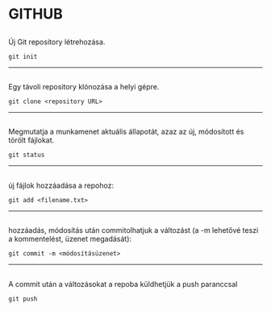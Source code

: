 # GITHUB

##
Új Git repository létrehozása.

`git init`

---

##
Egy távoli repository klónozása a helyi gépre.

`git clone <repository URL>`

---

##
Megmutatja a munkamenet aktuális állapotát, azaz az új, módosított és törölt fájlokat.

`git status`

---

##
új fájlok hozzáadása a repohoz:

`git add <filename.txt>`

---

##
hozzáadás, módosítás után commitolhatjuk a változást (a -m lehetővé teszi a kommentelést, üzenet megadását):

`git commit -m <módosításüzenet>`

---

##
A commit után a változásokat a repoba küldhetjük a push paranccsal

`git push`
